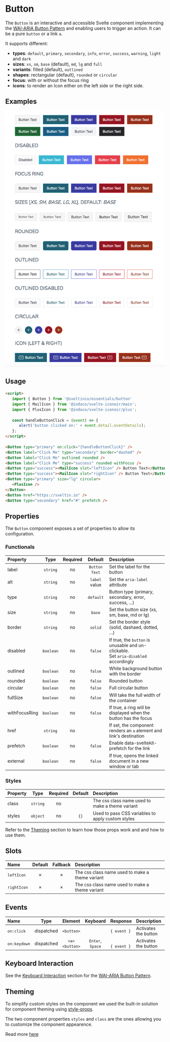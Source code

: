 # Button

The `Button` is an interactive and accessible Svelte component implementing the [WAI-ARIA Button Pattern] and enabling users to trigger an action. It can be a pure `button` or a link `a`.

It supports different:

- **types**: `default`, `primary`, `secondary`, `info`, `error`, `success`, `warning`, `light` and `dark`
- **sizes**: `xs`, `sm`, `base` (default), `md`, `lg` and `full`
- **variants**: filled (default), `outlined`
- **shapes**: rectangular (default), `rounded` or `circular`
- **focus**: with or without the focus ring
- **icons**: to render an Icon either on the left side or the right side.

## Examples

<img src="./assets/images/showcase.png" alt="Button - Showcase" />

## Usage

```html
<script>
   import { Button } from '@sveltinio/essentials/button'
   import { MailIcon } from '@indaco/svelte-iconoir/main';
   import { PlusIcon } from '@indaco/svelte-iconoir/plus';

   const handleButtonClick = (event) => {
      alert('button clicked on:' + event.detail.eventDetails);
   };
</script>

<Button type="primary" on:click="{handleButtonClick}" />
<Button label="Click Me" type="secondary" border="dashed" />
<Button label="Click Me" outlined rounded />
<Button label="Click Me" type="success" rounded withFocus />
<Button type="success"><MailIcon slot="leftIcon" /> Button Text</Button>
<Button type="success"><MailIcon slot="rightIcon" /> Button Text</Button>
<Button type="primary" size="lg" circular>
   <PlusIcon />
</Button>
<Button href="https://sveltin.io" />
<Button type="secondary" href="#" prefetch />
```

## Properties

The `Button` component exposes a set of properties to allow its configuration.

### Functionals

| Property      |  Type     | Required | Default       | Description                                                                              |
| :------------ | :-------: | :------: | :-----------: | :--------------------------------------------------------------------------------------- |
| label         | `string`  |    no    | `Button Text` | Set the label for the button                                                             |
| alt           | `string`  |    no    | `label` value | Set the `aria-label` attribute                                                           |
| type          | `string`  |    no    | `default`     | Button type (primary, secondary, error, success, ...)                                    |
| size          | `string`  |    no    | `base`        | Set the button size (xs, sm, base, md or lg)                                             |
| border        | `string`  |    no    | `solid`       | Set the border style (solid, dashaed, dotted, ...)                                       |
| disabled      | `boolean` |    no    | `false`       | If true, the `button` is unusable and un-clickable. <br/>Set `aria-disabled` accordingly |
| outlined      | `boolean` |    no    | `false`       | White background button with the border                                                  |
| rounded       | `boolean` |    no    | `false`       | Rounded button                                                                           |
| circular      | `boolean` |    no    | `false`       | Full circular button                                                                     |
| fullSize      | `boolean` |    no    | `false`       | Will take the full width of the container                                                |
| withFocusRing | `boolean` |    no    | `false`       | If true, a ring will be displayed when the button has the focus                          |
| href          | `string`  |    no    |               | If set, the component renders an `a` alement and link's destination                      |
| prefetch      | `boolean` |    no    | `false`       | Enable data-sveltekit-prefetch for the link                                              |
| external      | `boolean` |    no    | `false`       | If true, opens the linked document in a new window or tab                                |

### Styles

| Property |  Type     | Required | Default | Description                                       |
| :------- | :-------: | :------: | :-----: | :------------------------------------------------ |
| class    | `string`  |    no    |         | The css class name used to make a theme variant   |
| styles   | `object`  |    no    |  `{}`   | Used to pass CSS variables to apply custom styles |

Refer to the [Theming](#theming) section to learn how those props work and and how to use them.

## Slots

| Name        | Default | Fallback | Description                                       |
| :---------- | :-----: | :------: | :------------------------------------------------ |
| `leftIcon`  | ✗       |    ✗     | The css class name used to make a theme variant   |
| `rightIcon` | ✗       |    ✗     | The css class name used to make a theme variant   |

## Events

| Name         |  Type      | Element                | Keyboard         | Response          | Description          |
| :----------- | :--------: | :--------------------: | :--------------: | :---------------- | :------------------- |
| `on:click`   | dispatched | `<button>`             |                  | `{ event }`       | Activates the button |
| `on:keydown` | dispatched | `<a>` <br/> `<button>` | `Enter`, `Space` | <br/> `{ event }` | Activates the button |

## Keyboard Interaction

See the [Keyboard Interaction] section for the [WAI-ARIA Button Pattern].

## Theming

To simplify custom styles on the component we used the built-in solution for component theming using [style-props].

The two component properties `styles` and `class` are the ones allowing you to customize the component appearence.

Read more [here](./THEMING.md)

<!-- Resources -->
[WAI-ARIA Button Pattern]: https://www.w3.org/WAI/ARIA/apg/patterns/button/
[Keyboard Interaction]: https://www.w3.org/WAI/ARIA/apg/patterns/button/#keyboardinteraction
[style-props]: https://svelte.dev/docs#template-syntax-component-directives---style-props
